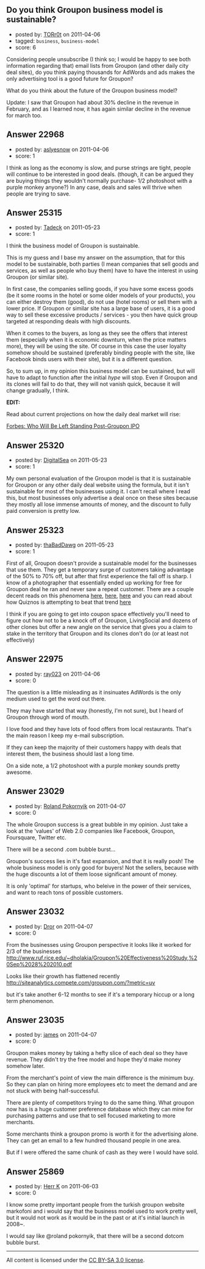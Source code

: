 ## Do you think Groupon business model is sustainable?

- posted by: [TORr0t](https://stackexchange.com/users/-1/9211-torr0t) on 2011-04-06
- tagged: `business`, `business-model`
- score: 6

Considering people unsubscribe (I think so; I would be happy to see both information regarding that) email lists from Groupon (and other daily city deal sites), do you think paying thousands for AdWords and ads makes the only advertising tool is a good future for Groupon?

What do you think about the future of the Groupon business model?

Update: 
I saw that Groupon had about 30% decline in the revenue in February, and as I learned now, it has again similar decline in the revenue for march too.


## Answer 22968

- posted by: [aslyesnow](https://stackexchange.com/users/-1/8563-aslyesnow) on 2011-04-06
- score: 1

I think as long as the economy is slow, and purse strings are tight, people will continue to be interested in good deals. (though, it can be argued they are buying things they wouldn't normally purchase- 1/2 photoshoot with a purple monkey anyone?) In any case, deals and sales will thrive when people are trying to save.


## Answer 25315

- posted by: [Tadeck](https://stackexchange.com/users/-1/10259-tadeck) on 2011-05-23
- score: 1

<p>I think the business model of Groupon is sustainable.</p>

<p>This is my guess and I base my answer on the assumption, that for this model to be sustainable, both parties (I mean companies that sell goods and services, as well as people who buy them) have to have the interest in using Groupon (or similar site).</p>

<p>In first case, the companies selling goods, if you have some excess goods (be it some rooms in the hotel or some older models of your products), you can either destroy them (good), do not use (hotel rooms) or sell them with a lower price. If Groupon or similar site has a large base of users, it is a good way to sell these excessive products / services - you then have quick group targeted at responding deals with high discounts.</p>

<p>When it comes to the buyers, as long as they see the offers that interest them (especially when it is economic downturn, when the price matters more), they will be using the site. Of course in this case the user loyalty somehow should be sustained (preferably binding people with the site, like Facebook binds users with their site), but it is a different question.</p>

<p>So, to sum up, in my opinion this business model can be sustained, but will have to adapt to function after the initial <em>hype</em> will stop. Even if Groupon and its clones will fail to do that, they will not vanish quick, because it will change gradually, I think.</p>

<p><strong>EDIT:</strong></p>

<p>Read about current projections on how the daily deal market will rise:</p>

<p><a href="http://blogs.forbes.com/erikamorphy/2011/06/03/who-will-be-left-standing-post-groupon-ipo/" rel="nofollow">Forbes: Who Will Be Left Standing Post-Groupon IPO</a></p>



## Answer 25320

- posted by: [DigitalSea](https://stackexchange.com/users/-1/7816-digitalsea) on 2011-05-23
- score: 1

My own personal evaluation of the Groupon model is that it is sustainable for Groupon or any other daily deal website using the formula, but it isn't sustainable for most of the businesses using it. I can't recall where I read this, but most businesses only advertise a deal once on these sites because they mostly all lose immense amounts of money, and the discount to fully paid conversion is pretty low.


## Answer 25323

- posted by: [thaBadDawg](https://stackexchange.com/users/-1/10579-thabaddawg) on 2011-05-23
- score: 1

<p>First of all, Groupon doesn't provide a sustainable model for the businesses that use them. They get a temporary surge of customers taking advantage of the 50% to 70% off, but after that first experience the fall off is sharp. I know of a photographer that essentially ended up working for free for Groupon deal he ran and never saw a repeat customer. There are a couple decent reads on this phenomena <a href="http://boss.blogs.nytimes.com/2011/03/16/is-groupon-ruining-retailing/" rel="nofollow">here</a>, <a href="http://online.wsj.com/article/SB10001424052748703447004575449453225928136.html?mod=WSJ_article_MoreIn_Tech" rel="nofollow">here</a>, <a href="http://www.emergencemarketing.com/2011/03/10/why-groupon-is-bad-for-your-business-and-mine/" rel="nofollow">here</a> and you can read about how Quiznos is attempting to beat that trend <a href="http://www.portfolio.com/views/blogs/daily-brief/2011/05/18/groupon-launches-biggest-deal-yet-with-quiznos" rel="nofollow">here</a> </p>

<p>I think if you are going to get into coupon space effectively you'll need to figure out how not to be a knock off of Groupon, LivingSocial and dozens of other clones but offer a new angle on the service that gives you a claim to stake in the territory that Groupon and its clones don't do (or at least not effectively)</p>



## Answer 22975

- posted by: [ray023](https://stackexchange.com/users/-1/9188-ray023) on 2011-04-06
- score: 0

The question is a little misleading as it insinuates AdWords is the only medium used to get the word out there. 

They may have started that way (honestly, I'm not sure), but I heard of Groupon through word of mouth.

I love food and they have lots of food offers from local restaurants.  That's the main reason I keep my e-mail subscription.  

If they can keep the majority of their customers happy with deals that interest them, the business should last a long time.  

On a side note, a 1/2 photoshoot with a purple monkey sounds pretty awesome.


## Answer 23029

- posted by: [Roland Pokornyik](https://stackexchange.com/users/-1/7198-roland-pokornyik) on 2011-04-07
- score: 0

The whole Groupon success is a great bubble in my opinion. Just take a look at the 'values' of Web 2.0 companies like Facebook, Groupon, Foursquare, Twitter etc. 

There will be a second .com bubble burst...

Groupon's success lies in it's fast expansion, and that it is really posh! The whole business model is only good for buyers! Not the sellers, because with the huge discounts a lot of them loose significant amount of money.

It is only 'optimal' for startups, who beleive in the power of their services, and want to reach tons of possible customers.


## Answer 23032

- posted by: [Dror](https://stackexchange.com/users/-1/1057-dror) on 2011-04-07
- score: 0

From the businesses using Groupon perspective it looks like it worked for 2/3 of the businesses
http://www.ruf.rice.edu/~dholakia/Groupon%20Effectiveness%20Study,%20Sep%2028%202010.pdf

Looks like their growth has flattened recently
http://siteanalytics.compete.com/groupon.com/?metric=uv

but it's take another 6-12 months to see if it's a temporary hiccup or a long term phenomenon.  


## Answer 23035

- posted by: [james](https://stackexchange.com/users/-1/5800-james) on 2011-04-07
- score: 0

Groupon makes money by taking a hefty slice of each deal so they have revenue. They didn't try the free model and hope they'd make money somehow later.

From the merchant's point of view the main difference is the minimum buy. So they can plan on hiring more employees etc to meet the demand and are not stuck with being half-successful.

There are plenty of competitors trying to do the same thing. What groupon now has is a huge customer preference database which they can mine for purchasing patterns and use that to sell focused marketing to more merchants.

Some merchants think a groupon promo is worth it for the advertising alone. They can get an email to a few hundred thousand people in one area.

But if I were offered the same chunk of cash as they were I would have sold. 


## Answer 25869

- posted by: [Herr K](https://stackexchange.com/users/-1/3855-herr-k) on 2011-06-03
- score: 0

I know some pretty important people from the turkish groupon website markofoni and i would say that the business model used to work pretty well, but it would not work as it would be in the past or at it's initial launch in 2008~.

I would say like @roland pokornyik, that there will be a second dotcom bubble burst.



---

All content is licensed under the [CC BY-SA 3.0 license](https://creativecommons.org/licenses/by-sa/3.0/).
